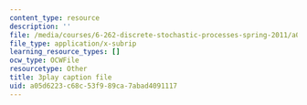 ```yaml
---
content_type: resource
description: ''
file: /media/courses/6-262-discrete-stochastic-processes-spring-2011/a05d6223c68c53f989ca7abad4091117_fY7NgCWCWoQ.vtt
file_type: application/x-subrip
learning_resource_types: []
ocw_type: OCWFile
resourcetype: Other
title: 3play caption file
uid: a05d6223-c68c-53f9-89ca-7abad4091117
---
```

